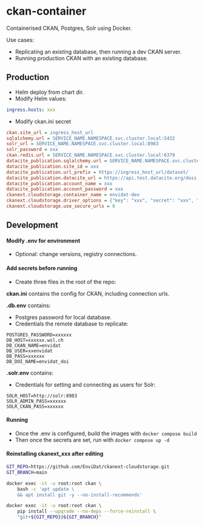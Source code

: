 # ckan-container

Containerised CKAN, Postgres, Solr using Docker.

Use cases:

- Replicating an existing database, then running a dev CKAN server.
- Running production CKAN with an existing database.

## Production

- Helm deploy from chart dir.
- Modify Helm values:
```yaml
ingress.hosts: xxx
```
- Modify ckan.ini secret
```ini
ckan.site_url = ingress_host_url
sqlalchemy.url = SERVICE_NAME.NAMESPACE.svc.cluster.local:5432
solr_url = SERVICE_NAME.NAMESPACE.svc.cluster.local:8983
solr_password = xxx
ckan.redis.url = SERVICE_NAME.NAMESPACE.svc.cluster.local:6379
datacite_publication.sqlalchemy.url = SERVICE_NAME.NAMESPACE.svc.cluster.local:5432
datacite_publication.site_id = xxx
datacite_publication.url_prefix = https://ingress_host_url/dataset/
datacite_publication.datacite_url = https://api.test.datacite.org/dois
datacite_publication.account_name = xxx
datacite_publication.account_password = xxx
ckanext.cloudstorage.container_name = envidat-dev
ckanext.cloudstorage.driver_options = {"key": "xxx", "secret": "xxx", "host": "minio-s3.minio.svc.cluster.local:9000"}
ckanext.cloudstorage.use_secure_urls = 0
```

## Development

#### Modify .env for environment

- Optional: change versions, registry connections.

#### Add secrets before running
- Create three files in the root of the repo:

**ckan.ini** contains the config for CKAN, including connection urls.

**.db.env** contains:
- Postgres password for local database.
- Credentials the remote database to replicate:
```
POSTGRES_PASSWORD=xxxxxx
DB_HOST=xxxxxx.wsl.ch
DB_CKAN_NAME=envidat
DB_USER=xxenvidat
DB_PASS=xxxxxx
DB_DOI_NAME=envidat_doi
```

**.solr.env** contains:
- Credentials for setting and connecting as users for Solr:
```
SOLR_HOST=http://solr:8983
SOLR_ADMIN_PASS=xxxxxx
SOLR_CKAN_PASS=xxxxxx
```

#### Running

- Once the .env is configured, build the images with `docker compose build`
- Then once the secrets are set, run with `docker compose up -d`

#### Reinstalling ckanext_xxx after editing

```bash
GIT_REPO=https://github.com/EnviDat/ckanext-cloudstorage.git
GIT_BRANCH=main

docker exec -it -u root:root ckan \
    bash -c 'apt update \
    && apt install git -y --no-install-recommends'

docker exec -it -u root:root ckan \
    pip install --upgrade --no-deps --force-reinstall \
    "git+${GIT_REPO}@${GIT_BRANCH}"
```
